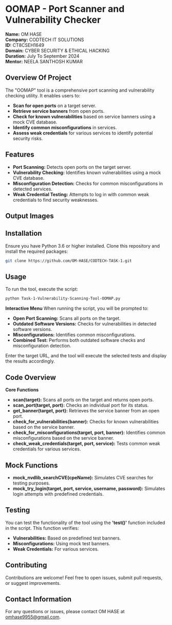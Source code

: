 # OOMAP - Port Scanner and Vulnerability Checker

**Name:** OM HASE  
**Company:** CODTECH IT SOLUTIONS  
**ID:** CT8CSEH1649  
**Domain:** CYBER SECURITY & ETHICAL HACKING  
**Duration:** July To September 2024  
**Mentor:** NEELA SANTHOSH KUMAR  

## **Overview Of Project**

The "OOMAP" tool is a comprehensive port scanning and vulnerability checking utility. It enables users to:

- **Scan for open ports** on a target server.
- **Retrieve service banners** from open ports.
- **Check for known vulnerabilities** based on service banners using a mock CVE database.
- **Identify common misconfigurations** in services.
- **Assess weak credentials** for various services to identify potential security risks.

## **Features**

- **Port Scanning:** Detects open ports on the target server.
- **Vulnerability Checking:** Identifies known vulnerabilities using a mock CVE database.
- **Misconfiguration Detection:** Checks for common misconfigurations in detected services.
- **Weak Credential Testing:** Attempts to log in with common weak credentials to find security weaknesses.

## **Output Images**

## **Installation**

Ensure you have Python 3.6 or higher installed. Clone this repository and install the required packages:

```bash
git clone https://github.com/OM-HASE/CODTECH-TASK-1.git
```

## **Usage**

To run the tool, execute the script:

```bash
python Task-1-Vulnerability-Scanning-Tool-OOMAP.py
```

**Interactive Menu**
When running the script, you will be prompted to:

- ****Open Port Scanning**:** Scans all ports on the target.
- **Outdated Software Versions:** Checks for vulnerabilities in detected software versions.
- **Misconfigurations:** Identifies common misconfigurations.
- **Combined Test:** Performs both outdated software checks and misconfiguration detection.
  
Enter the target URL, and the tool will execute the selected tests and display the results accordingly.

## **Code Overview**

**Core Functions**

- **scan(target):** Scans all ports on the target and returns open ports.
- **scan_port(target, port):** Checks an individual port for its status.
- **get_banner(target, port):** Retrieves the service banner from an open port.
- **check_for_vulnerabilities(banner):** Checks for known vulnerabilities based on the service banner.
- **check_for_misconfigurations(target, port, banner):** Identifies common misconfigurations based on the service banner.
- **check_weak_credentials(target, port, service):** Tests common weak credentials for various services.

## **Mock Functions**
- **mock_nvdlib_searchCVE(cpeName):** Simulates CVE searches for testing purposes.
- **mock_try_login(target, port, service, username, password):** Simulates login attempts with predefined credentials.

## **Testing**
You can test the functionality of the tool using the **'test()'** function included in the script. This function verifies:

- **Vulnerabilities:** Based on predefined test banners.
- **Misconfigurations:** Using mock test banners.
- **Weak Credentials:** For various services.

## **Contributing**
Contributions are welcome! Feel free to open issues, submit pull requests, or suggest improvements.

## **Contact Information**
For any questions or issues, please contact OM HASE at omhase9955@gmail.com.
